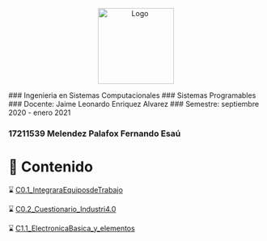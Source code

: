 <p align="center"> 
    <img alt="Logo" src="https://www.tijuana.tecnm.mx/wp-content/uploads/2018/09/logo-ITT-2018.jpg" width=150 height=150>    
</p>
### Ingenieria en Sistemas Computacionales
### Sistemas Programables
### Docente: Jaime Leonardo Enriquez Alvarez
### Semestre: septiembre 2020 - enero 2021

### 17211539 Melendez Palafox Fernando Esaú

# :page_with_curl: Contenido
:hourglass: [C0.1_IntegraraEquiposdeTrabajo](/blog/C0.1_FernandoMelendez_DreamTeam.md)

:hourglass: [C0.2_Cuestionario_Industri4.0](/blog/C0.2_FernandoMelendez_DreamTeam.md)

:hourglass: [C1.1_ElectronicaBasica_y_elementos](/blog/C1.1_FernandoMelendez_DreamTeam.md)

